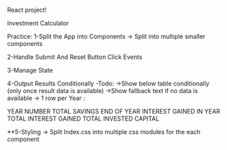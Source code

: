 React project!

Investment Calculator

Practice:
1-Split the App into Components
-> Split into multiple smaller components

2-Handle Submit And Reset Button Click Events

3-Manage State

4-Output Results Conditionally
-Todo:
->Show below table conditionally (only once result data is available)
->Show fallback text if no data is available
-> 1 row per Year :

<tr>
<td>YEAR NUMBER</td>
<td>TOTAL SAVINGS END OF YEAR</td>
<td>INTEREST GAINED IN YEAR</td>
<td>TOTAL INTEREST GAINED</td>
<td>TOTAL INVESTED CAPITAL</td>
</tr>

\*\*5-Styling
-> Split Index.css into multiple css modules for the each component
